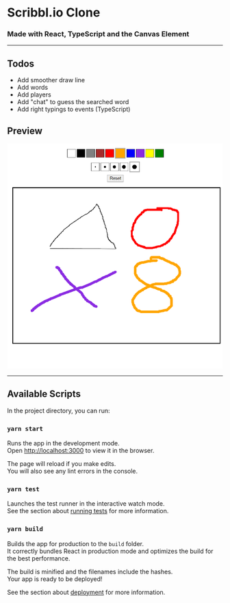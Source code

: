# Scribbl.io Clone

### Made with React, TypeScript and the Canvas Element

---

## Todos

- Add smoother draw line
- Add words
- Add players
- Add "chat" to guess the searched word
- Add right typings to events (TypeScript)

## Preview

![Preview](https://raw.githubusercontent.com/bennymeier/scribbl-react-rebuild/main/screenshot.png)

---

## Available Scripts

In the project directory, you can run:

### `yarn start`

Runs the app in the development mode.\
Open [http://localhost:3000](http://localhost:3000) to view it in the browser.

The page will reload if you make edits.\
You will also see any lint errors in the console.

### `yarn test`

Launches the test runner in the interactive watch mode.\
See the section about [running tests](https://facebook.github.io/create-react-app/docs/running-tests) for more information.

### `yarn build`

Builds the app for production to the `build` folder.\
It correctly bundles React in production mode and optimizes the build for the best performance.

The build is minified and the filenames include the hashes.\
Your app is ready to be deployed!

See the section about [deployment](https://facebook.github.io/create-react-app/docs/deployment) for more information.
